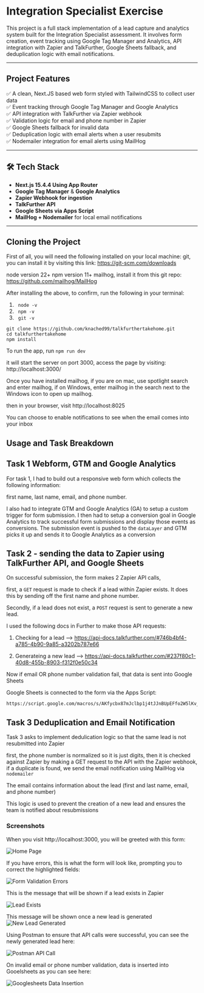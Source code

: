 # Integration Specialist Exercise

This project is a full stack implementation of a lead capture and analytics system built for the Integration Specialist assessment. It involves form creation, event tracking using Google Tag Manager and Analytics, API integration with Zapier and TalkFurther, Google Sheets fallback, and deduplication logic with email notifications.

---

## Project Features

✅ A clean, Next.JS based web form styled with TailwindCSS to collect user data  
✅ Event tracking through Google Tag Manager and Google Analytics  
✅ API integration with TalkFurther via Zapier webhook  
✅ Validation logic for email and phone number in Zapier  
✅ Google Sheets fallback for invalid data  
✅ Deduplication logic with email alerts when a user resubmits  
✅ Nodemailer integration for email alerts using MailHog  

---

## 🛠 Tech Stack

- **Next.js 15.4.4 Using App Router**
- **Google Tag Manager** & **Google Analytics**
- **Zapier Webhook for ingestion**
- **TalkFurther API**
- **Google Sheets via Apps Script**
- **MailHog + Nodemailer** for local email notifications

---

## Cloning the Project

First of all, you will need the following installed on your local machine: 
git, you can install it by visiting this link: https://git-scm.com/downloads

node version 22+
npm version 11+
mailhog, install it from this git repo: https://github.com/mailhog/MailHog

After installing the above, to confirm, run the following in your terminal:

1) ``` node -v```
2) ``` npm -v```
3) ``` git -v```

```
git clone https://github.com/knached99/talkfurthertakehome.git
cd talkfurthertakehome
npm install
``` 

To run the app, run ``` npm run dev ```

it will start the server on port 3000, access the page by visiting: http://localhost:3000/

Once you have installed mailhog, if you are on mac, use spotlight search and enter mailhog, if on Windows, enter mailhog in the search next to the Windows icon to open up mailhog. 

then in your browser, visit http://localhost:8025 

You can choose to enable notifications to see when the email comes into your inbox 

## Usage and Task Breakdown 

## Task 1 Webform, GTM and Google Analytics 

For task 1, I had to build out a responsive web form which collects the following information:

first name, last name, email, and phone number. 

I also had to integrate GTM and Google Analytics (GA) to setup a custom trigger for form submission. I then had to setup a conversion goal in Google Analytics to track successful form submissions and display those events as conversions. The submission event is pushed to the
```dataLayer``` and GTM picks it up and sends it to Google Analytics as a conversion 

## Task 2 - sending the data to Zapier using TalkFurther API, and Google Sheets

On successful submission, the form makes 2 Zapier API calls,

first, a ```GET``` request is made to check if a lead within Zapier exists. It does this by sending off
the first name and phone number. 

Secondly, if a lead does not exist, a ``` POST ``` request is sent to generate a new lead.

I used the following docs in Further to make those API requests:

1) Checking for a lead --> https://api-docs.talkfurther.com/#746b4bf4-a785-4b90-9a85-a3202b787e66

2) Generateing a new lead --> https://api-docs.talkfurther.com/#237f80c1-40d8-455b-8903-f312f0e50c34


Now if email OR phone number validation fail, that data is sent into Google Sheets

Google Sheets is connected to the form via the Apps Script:

``` 
https://script.google.com/macros/s/AKfycbx87mJclbp1j4tJJnBUpEFfo2W5lKv_UQx05KbrhDn8vooHYOeFMsKJ7puA5l4Tccmxfg/exec

```

## Task 3 Deduplication and Email Notification 

Task 3 asks to implement dedulication logic so that the same lead is not resubmitted into Zapier 

first, the phone number is normalized so it is just digits, then it is checked against Zapier by making a GET request to the API with the Zapier webhook, if a duplicate is found, we send the email notification using MailHog via ```nodemailer``` 

The email contains information about the lead (first and last name, email, and phone number)

This logic is used to prevent the creation of a new lead and ensures the team is notified about resubmissions

### Screenshots 

When you visit http://localhost:3000, you will be greeted with this form:

![Home Page](./public/images/talkFurtherTakehomeSS1.png)

If you have errors, this is what the form will look like, prompting you to correct the highlighted fields:

![Form Validation Errors](./public/images/talkFurtherTakehomeErrorSS.png)

This is the message that will be shown if a lead exists in Zapier 

![Lead Exists](./public/images/talkFurtherTakehomeLeadExists.png)

This message will be shown once a new lead is generated
![New Lead Generated](./public/images/talkFurtherTakehomeLeadGeneratedSS.png)


Using Postman to ensure that API calls were successful, you can see the newly generated lead here:

![Postman API Call](./public/images/talkFurtherTakehomePostmanAPICall.png)

On invalid email or phone number validation, data is inserted into Gooelsheets as you can see here:

![Googlesheets Data Insertion](./public/images/talkFurtherTakehomeGoogleSheetsDataInsertion.png)